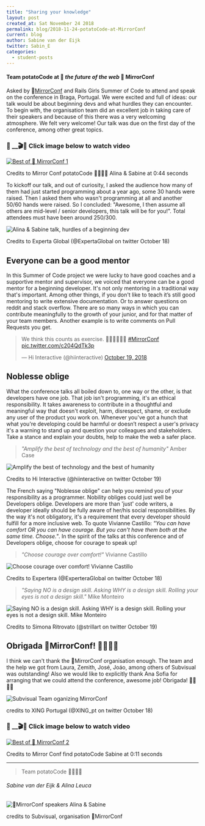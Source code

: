 ```yaml
---
title: "Sharing your knowledge"
layout: post
created_at: Sat November 24 2018
permalink: blog/2018-11-24-potatoCode-at-MirrorConf
current: blog
author: Sabine van der Eijk
twitter: Sabin_E
categories:
  - student-posts
---
```


#### Team potatoCode at 🔮 _the future of the web_ 🔮 MirrorConf

Asked by 🔮[MirrorConf](https://www.mirrorconf.com/) and Rails Girls Summer of Code to attend and speak on the conference in Braga, Portugal. We were excited and full of ideas: our talk would be about beginning devs and what hurdles they can encounter. To begin with, the organisation team did an excellent job in taking care of their speakers and because of this there was a very welcoming atmosphere. We felt very welcome! Our talk was due on the first day of the conference, among other great topics.

### 🔴 \_\_🎬🎥 Click image below to watch video

[![Best of 🔮 MirrorConf 1](http://img.youtube.com/vi/uFBDLT7GmbA/0.jpg)](http://www.youtube.com/watch?v=uFBDLT7GmbA "🔴 Youtube: Best of 🔮 MirrorConf 1")

<div class="image-credits"> Credits to Mirror Conf potatoCode 🙋‍♀🙋‍♀ Alina & Sabine at 0:44 seconds
</div>

To kickoff our talk, and out of curiosity, I asked the audience how many of them had just started programming about a year ago, some 30 hands were raised. Then I asked them who wasn't programming at all and another 50/60 hands were raised. So I concluded: "Awesome, I then assume all others are mid-level / senior developers, this talk will be for you!". Total attendees must have been around 250/300.

![Alina & Sabine talk, hurdles of a beginning dev](/img/blog/2018/2018-11-24-potatoCode-at-MirrorConf-AlinaSabineTalk.jpg)

<div class="image-credits"> Credits to Experta Global (@ExpertaGlobal on twitter October 18)</div>

## Everyone can be a good mentor

In this Summer of Code project we were lucky to have good coaches and a supportive mentor and supervisor, we voiced that everyone can be a good mentor for a beginning developer. It's not only mentoring in a traditional way that's important. Among other things, if you don't like to teach it’s still good mentoring to write extensive documentation. Or to answer questions on reddit and stack overflow. There are so many ways in which you can contribute meaningfully to the growth of your junior, and for that matter of your team members. Another example is to write comments on Pull Requests you get.

<blockquote class="twitter-tweet" data-lang="en"><p lang="en" dir="ltr">We think this counts as exercise. 🤔🏃‍♀️🏃‍♂️😉 <a href="https://twitter.com/hashtag/MirrorConf?src=hash&amp;ref_src=twsrc%5Etfw">#MirrorConf</a> <a href="https://t.co/c204QdTk3p">pic.twitter.com/c204QdTk3p</a></p>&mdash; Hi Interactive (@hiinteractive) <a href="https://twitter.com/hiinteractive/status/1053276275559854081?ref_src=twsrc%5Etfw">October 19, 2018</a></blockquote>
<script async src="https://platform.twitter.com/widgets.js" charset="utf-8"></script>

## Noblesse oblige

What the conference talks all boiled down to, one way or the other, is that developers have one job. That job isn't programming, it's an ethical responsibility. It takes awareness to contribute in a thoughtful and meaningful way that doesn't exploit, harm, disrespect, shame, or exclude any user of the product you work on. Whenever you've got a hunch that what you're developing could be harmful or doesn’t respect a user's privacy it's a warning to stand up and question your colleagues and stakeholders. Take a stance and explain your doubts, help to make the web a safer place.

> _"Amplify the best of technology and the best of humanity"_ Amber Case

![Amplify the best of technology and the best of humanity](/img/blog/2018/2018-11-24-potatoCode-at-MirrorConf-AmberCase.jpg)

<div class="image-credits">Credits to Hi Interactive (@hiinteractive on twitter October 19)</div>

The French saying "Noblesse oblige" can help you remind you of your responsibility as a programmer. Nobility obliges could just well be Developers oblige. Developers are more than 'just' code writers, a developer ideally should be fully aware of her/his social responsibilities. By the way it's not obligatory, it's a requirement that every developer should fulfill for a more inclusive web. To quote Vivianne Castillo: _"You can have comfort OR you can have courage. But you can't have them both at the same time. Choose."_. In the spirit of the talks at this conference and of Developers oblige, choose for courage to speak up!

> _"Choose courage over comfort!"_ Vivianne Castillo

![Choose courage over comfort! Vivianne Castillo](/img/blog/2018/2018-11-24-potatoCode-at-MirrorConf-VivianneCastillo.jpg)

<div class="image-credits"> Credits to Expertera (@ExperteraGlobal on twitter October 18)</div>

> _"Saying NO is a design skill. Asking WHY is a design skill. Rolling your eyes is not a design skill."_ Mike Monteiro

![Saying NO is a design skill. Asking WHY is a design skill. Rolling your eyes is not a design skill. Mike Monteiro](/img/blog/2018/2018-11-24-potatoCode-at-MirrorConf-MikeMonteiro.jpg)

<div class="image-credits"> Credits to Simona Ritrovato (@strillart on twitter October 19)</div>

## Obrigada 🔮MirrorConf! 🙋‍♀🙋‍♀

I think we can't thank the 🔮MirrorConf organisation enough. The team and the help we got from Laura, Zemith, José, Joáo, among others of Subvisual was outstanding! Also we would like to explicitly thank Ana Sofia for arranging that we could attend the conference, awesome job! Obrigada! 🙋‍♀🙋‍♀

![Subvisual Team oganizing MirrorConf](/img/blog/2018/2018-11-24-potatoCode-at-MirrorConf-subvisualTeam.jpg)

<div class="image-credits"> credits to XING Portugal (@XING_pt on twitter October 18) </div>

### 🔴 \_\_🎬🎥 Click image below to watch video

[![Best of 🔮 MirrorConf 2](http://img.youtube.com/vi/91j7NhcbU5I/0.jpg)](http://www.youtube.com/watch?v=91j7NhcbU5I "🔴 Youtube: Best of 🔮 MirrorConf 2")

<div class="image-credits"> Credits to Mirror Conf find potatoCode Sabine at 0:11 seconds 
</div>

---

> Team potatoCode 🙋‍♀🙋‍♀

###### Sabine van der Eijk & Alina Leuca

![🔮MirrorConf speakers Alina & Sabine](/img/blog/2018/2018-11-24-potatoCode-at-MirrorConf-AlinaSabine.jpg)

<div class="image-credits"> credits to Subvisual, organisation 🔮MirrorConf</div>
